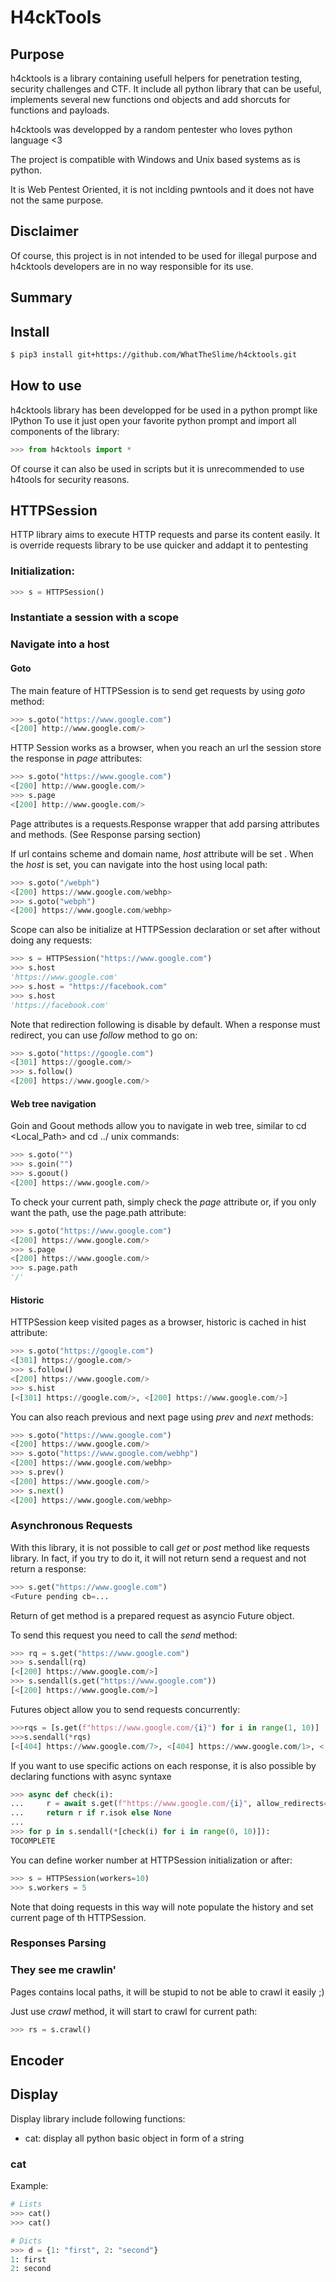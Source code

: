 # H4ckTools

## Purpose
h4cktools is a library containing usefull helpers for penetration testing, security challenges and CTF.
It include all python library that can be useful, implements several new functions ond objects and add shorcuts for functions and payloads.

h4cktools was developped by a random pentester who loves python language <3

The project is compatible with Windows and Unix based systems as is python.

It is Web Pentest Oriented, it is not inclding pwntools and it does not have not the same purpose.

## Disclaimer

Of course, this project is in not intended to be used for illegal purpose and h4cktools developers are in no way responsible for its use.

## Summary


## Install
```bash
$ pip3 install git+https://github.com/WhatTheSlime/h4cktools.git
```

## How to use
h4cktools library has been developped for be used in a python prompt like IPython
To use it just open your favorite python prompt and import all components of the library:
```python
>>> from h4cktools import *
```
Of course it can also be used in scripts but it is unrecommended to use h4tools for security reasons.

## HTTPSession
HTTP library aims to execute HTTP requests and parse its content easily. It is override requests library to be use quicker and addapt it to pentesting

### Initialization:
```python
>>> s = HTTPSession()
```

### Instantiate a session with a scope

### Navigate into a host
#### Goto

The main feature of HTTPSession is to send get requests by using *goto* method:
```python
>>> s.goto("https://www.google.com")
<[200] http://www.google.com/>
```

HTTP Session works as a browser, when you reach an url the session store the response in *page* attributes:
```python
>>> s.goto("https://www.google.com")
<[200] http://www.google.com/>
>>> s.page
<[200] http://www.google.com/>
```
Page attributes is a requests.Response wrapper that add parsing attributes and methods. (See Response parsing section)

If url contains scheme and domain name, *host* attribute will be set .
When the *host* is set, you can navigate into the host using local path:
```python
>>> s.goto("/webph")
<[200] https://www.google.com/webhp>
>>> s.goto("webph")
<[200] https://www.google.com/webhp>
```

Scope can also be initialize at HTTPSession declaration or set after without doing any requests:
```python
>>> s = HTTPSession("https://www.google.com")
>>> s.host
'https://www.google.com'
>>> s.host = "https://facebook.com"
>>> s.host
'https://facebook.com'
```

Note that redirection following is disable by default. When a response must redirect, you can use *follow* method to go on:
```python
>>> s.goto("https://google.com")
<[301] https://google.com/>
>>> s.follow()
<[200] https://www.google.com/>
```

#### Web tree navigation

Goin and Goout methods allow you to navigate in web tree, similar to cd <Local_Path> and cd ../ unix commands:
```python
>>> s.goto("")
>>> s.goin("")
>>> s.goout()
<[200] https://www.google.com/>
```

To check your current path, simply check the *page* attribute or, if you only want the path, use the page.path attribute:
```python
>>> s.goto("https://www.google.com")
<[200] https://www.google.com/>
>>> s.page
<[200] https://www.google.com/>
>>> s.page.path
'/'
```

#### Historic

HTTPSession keep visited pages as a browser, historic is cached in hist attribute:
```python
>>> s.goto("https://google.com")                                                                    
<[301] https://google.com/>
>>> s.follow()                                                                                      
<[200] https://www.google.com/>
>>> s.hist                                                    
[<[301] https://google.com/>, <[200] https://www.google.com/>]
```

You can also reach previous and next page using *prev* and *next* methods:
```python
>>> s.goto("https://www.google.com")
<[200] https://www.google.com/>
>>> s.goto("https://www.google.com/webhp")
<[200] https://www.google.com/webhp>
>>> s.prev()
<[200] https://www.google.com/>
>>> s.next()
<[200] https://www.google.com/webhp>
```

### Asynchronous Requests
With this library, it is not possible to call *get* or *post* method like requests library.
In fact, if you try to do it, it will not return send a request and not return a response:
```python
>>> s.get("https://www.google.com")
<Future pending cb=...
```
Return of get method is a prepared request as asyncio Future object.

To send this request you need to call the *send* method:
```python
>>> rq = s.get("https://www.google.com")
>>> s.sendall(rq)
[<[200] https://www.google.com/>]
>>> s.sendall(s.get("https://www.google.com"))
[<[200] https://www.google.com/>]
```

Futures object allow you to send requests concurrently:
```python
>>>rqs = [s.get(f"https://www.google.com/{i}") for i in range(1, 10)]
>>>s.sendall(*rqs)
[<[404] https://www.google.com/7>, <[404] https://www.google.com/1>, <[404] https://www.google.com/3>, <[404] https://www.google.com/5>, <[404] https://www.google.com/2>, <[404] https://www.google.com/8>, <[404] https://www.google.com/4>, <[404] https://www.google.com/9>, <[404] https://www.google.com/6>]
```

If you want to use specific actions on each response, it is also possible by declaring functions with async syntaxe
```python
>>> async def check(i):
...     r = await s.get(f"https://www.google.com/{i}", allow_redirects=False)
...     return r if r.isok else None
...
>>> for p in s.sendall(*[check(i) for i in range(0, 10)]):
TOCOMPLETE
```

You can define worker number at HTTPSession initialization or after:
```python
>>> s = HTTPSession(workers=10)
>>> s.workers = 5
```

Note that doing requests in this way will note populate the history and set current page of th HTTPSession.

### Responses Parsing

### They see me crawlin'
Pages contains local paths, it will be stupid to not be able to crawl it easily ;)

Just use *crawl* method, it will start to crawl for current path:
```python
>>> rs = s.crawl() 
```

## Encoder

## Display
Display library include following functions:
- cat: display all python basic object in form of a string

### cat
Example:
```python
# Lists
>>> cat()
>>> cat()

# Dicts
>>> d = {1: "first", 2: "second"}
1: first
2: second
```





